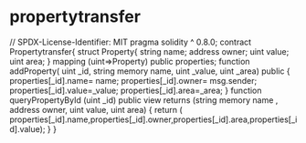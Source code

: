 # propertytransfer
// SPDX-License-Identifier: MIT
 pragma solidity ^ 0.8.0;
contract Propertytransfer{
    struct Property{
    string name;
    address owner;
    uint value;
    uint area;
    }
    mapping (uint=>Property) public properties;
    function addProperty(
        uint _id,
        string memory name,
        uint _value,
        uint _area) public { 
            properties[_id].name= name;
            properties[_id].owner= msg.sender;
            properties[_id].value=_value;
            properties[_id].area=_area;
        }
        function queryPropertyById (uint _id) public view 
        returns (string memory name , address owner, uint value, uint area)
        {
            return (
                properties[_id].name,properties[_id].owner,properties[_id].area,properties[_id].value);
                }
         }
